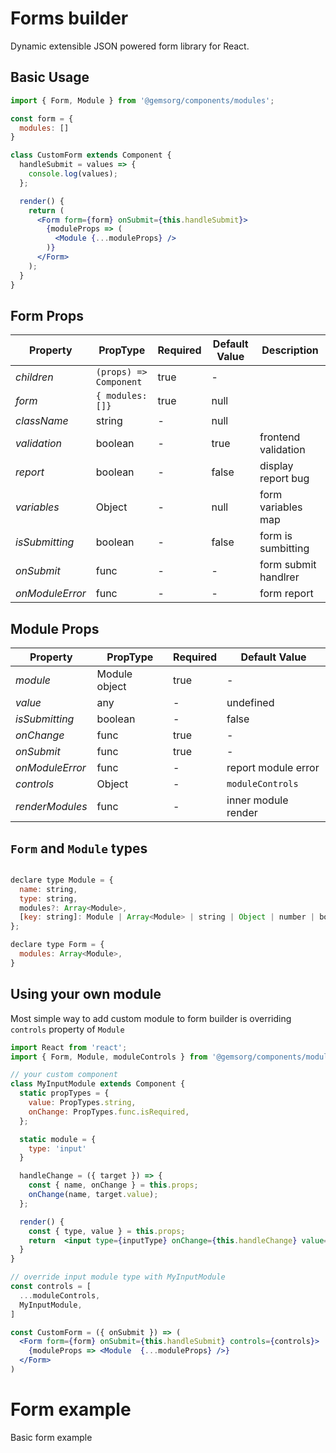 # Forms builder

Dynamic extensible JSON powered form library for React.

## Basic Usage

```jsx
import { Form, Module } from '@gemsorg/components/modules';

const form = {
  modules: []
}

class CustomForm extends Component {
  handleSubmit = values => {
    console.log(values);
  };

  render() {
    return (
      <Form form={form} onSubmit={this.handleSubmit}>
        {moduleProps => (
          <Module {...moduleProps} />
        )}
      </Form>
    );
  }
}

```

## Form Props

| Property     | PropType                   | Required | Default Value | Description  |
| ------------ | -------------------------- | -------- | ------------- | ------------ |
| *children*   | `(props) => Component`     | true     | -             |              |
| *form*       | `{ modules: []}`           | true     | null          |              |
| *className*  | string                     | -        | null          |              |
| *validation* | boolean                    | -        | true          | frontend validation |
| *report*     | boolean                    | -        | false         | display report bug  |
| *variables*  |  Object                    | -        | null          | form variables map |
| *isSubmitting*   | boolean                | -        | false         | form is sumbitting |
| *onSubmit*   | func                       | -        | -             | form submit handlrer  |
| *onModuleError* | func                    | -        | -             | form report  |



## Module Props

| Property       | PropType            | Required | Default Value |
| -------------- | ------------------- | -------- | ------------- |
| *module*       | Module object       | true     | -             |
| *value*        | any                 | -        | undefined     |
| *isSubmitting* | boolean             | -        | false         |
| *onChange*     | func                | true     | -             |
| *onSubmit*     | func                | true     | -             |
| *onModuleError* | func                | -        | report module error |
| *controls*     | Object              | -        | `moduleControls` |
| *renderModules*| func                | -        | inner module render  |


## `Form` and `Module` types

```jsx

declare type Module = {
  name: string,
  type: string,
  modules?: Array<Module>,
  [key: string]: Module | Array<Module> | string | Object | number | boolean,
};

declare type Form = {
  modules: Array<Module>,
}

```


## Using your own module

Most simple way to add custom module to form builder is overriding `controls` property of `Module`

```jsx
import React from 'react';
import { Form, Module, moduleControls } from '@gemsorg/components/modules';

// your custom component
class MyInputModule extends Component {
  static propTypes = {
    value: PropTypes.string,
    onChange: PropTypes.func.isRequired,
  };

  static module = {
    type: 'input'
  }

  handleChange = ({ target }) => {
    const { name, onChange } = this.props;
    onChange(name, target.value);
  };

  render() {
    const { type, value } = this.props;
    return  <input type={inputType} onChange={this.handleChange} value={value} />;
  }
}

// override input module type with MyInputModule
const controls = [
  ...moduleControls,
  MyInputModule,
]

const CustomForm = ({ onSubmit }) => (
  <Form form={form} onSubmit={this.handleSubmit} controls={controls}>
    {moduleProps => <Module  {...moduleProps} />}
  </Form>  
)

```


# Form example

Basic form example
